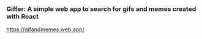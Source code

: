 ### Giffer: A simple web app to search for gifs and memes created with React
https://gifandmemes.web.app/
